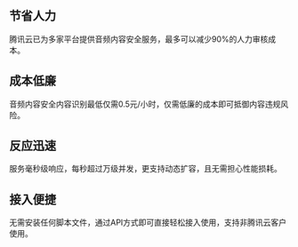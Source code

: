 ## 节省人力
腾讯云已为多家平台提供音频内容安全服务，最多可以减少90%的人力审核成本。
## 成本低廉
音频内容安全内容识别最低仅需0.5元/小时，仅需低廉的成本即可抵御内容违规风险。
## 反应迅速
服务毫秒级响应，每秒超过万级并发，更支持动态扩容，且无需担心性能损耗。
## 接入便捷
无需安装任何脚本文件，通过API方式即可直接轻松接入使用，支持非腾讯云客户使用。
 
